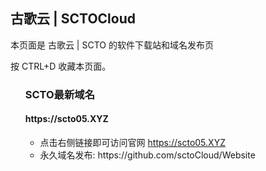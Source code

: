 <div class="container readme-background" id="container_readme">
  <div class="readme">
  <h2>古歌云 | SCTOCloud</h2>
    <p>本页面是 古歌云 | SCTO 的软件下载站和域名发布页</p>
          <p>按 CTRL+D 收藏本页面。</p>
  <ul>
        <h3>SCTO最新域名</h1>
         <h4>https://scto05.XYZ</h3>
        <ul>
            <li>点击右侧链接即可访问官网  <a href="https://SCTO05.XYZ/" target="_blank">https://scto05.XYZ</a></li>
            <li>永久域名发布: https://github.com/sctoCloud/Website</li>
        </ul>
  </ul>
  </div>
</div>
